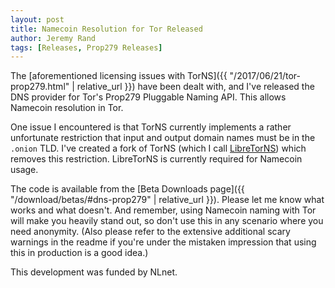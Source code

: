 ```yaml
---
layout: post
title: Namecoin Resolution for Tor Released
author: Jeremy Rand
tags: [Releases, Prop279 Releases]
---
```


The [aforementioned licensing issues with TorNS]({{ "/2017/06/21/tor-prop279.html" | relative_url }}) have been dealt with, and I've released the DNS provider for Tor's Prop279 Pluggable Naming API.  This allows Namecoin resolution in Tor.

One issue I encountered is that TorNS currently implements a rather unfortunate restriction that input and output domain names must be in the `.onion` TLD.  I've created a fork of TorNS (which I call [LibreTorNS](https://github.com/namecoin/LibreTorNS)) which removes this restriction.  LibreTorNS is currently required for Namecoin usage.

The code is available from the [Beta Downloads page]({{ "/download/betas/#dns-prop279" | relative_url }}).  Please let me know what works and what doesn't.  And remember, using Namecoin naming with Tor will make you heavily stand out, so don't use this in any scenario where you need anonymity.  (Also please refer to the extensive additional scary warnings in the readme if you're under the mistaken impression that using this in production is a good idea.)

This development was funded by NLnet.
